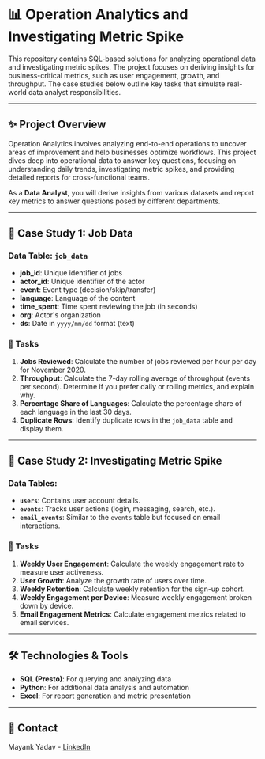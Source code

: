 # 📊 Operation Analytics and Investigating Metric Spike

This repository contains SQL-based solutions for analyzing operational data and investigating metric spikes. The project focuses on deriving insights for business-critical metrics, such as user engagement, growth, and throughput. The case studies below outline key tasks that simulate real-world data analyst responsibilities.

---

## ✨ **Project Overview**

Operation Analytics involves analyzing end-to-end operations to uncover areas of improvement and help businesses optimize workflows. This project dives deep into operational data to answer key questions, focusing on understanding daily trends, investigating metric spikes, and providing detailed reports for cross-functional teams.

As a **Data Analyst**, you will derive insights from various datasets and report key metrics to answer questions posed by different departments.

---

## 📂 **Case Study 1: Job Data**

### Data Table: `job_data`
- **job_id**: Unique identifier of jobs
- **actor_id**: Unique identifier of the actor
- **event**: Event type (decision/skip/transfer)
- **language**: Language of the content
- **time_spent**: Time spent reviewing the job (in seconds)
- **org**: Actor's organization
- **ds**: Date in `yyyy/mm/dd` format (text)

### 📝 **Tasks**
1. **Jobs Reviewed**: Calculate the number of jobs reviewed per hour per day for November 2020.
2. **Throughput**: Calculate the 7-day rolling average of throughput (events per second). Determine if you prefer daily or rolling metrics, and explain why.
3. **Percentage Share of Languages**: Calculate the percentage share of each language in the last 30 days.
4. **Duplicate Rows**: Identify duplicate rows in the `job_data` table and display them.

---

## 📂 **Case Study 2: Investigating Metric Spike**

### Data Tables:
- **`users`**: Contains user account details.
- **`events`**: Tracks user actions (login, messaging, search, etc.).
- **`email_events`**: Similar to the `events` table but focused on email interactions.

### 📝 **Tasks**
1. **Weekly User Engagement**: Calculate the weekly engagement rate to measure user activeness.
2. **User Growth**: Analyze the growth rate of users over time.
3. **Weekly Retention**: Calculate weekly retention for the sign-up cohort.
4. **Weekly Engagement per Device**: Measure weekly engagement broken down by device.
5. **Email Engagement Metrics**: Calculate engagement metrics related to email services.

---

## 🛠️ **Technologies & Tools**
- **SQL (Presto)**: For querying and analyzing data
- **Python**: For additional data analysis and automation
- **Excel**: For report generation and metric presentation

---

## 📧 **Contact**
Mayank Yadav - [LinkedIn](https://www.linkedin.com/in/mayankyadv)
